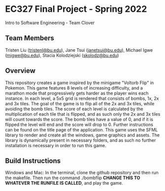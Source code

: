 # EC327 Final Project - Spring 2022
Intro to Software Engineering - Team Clover

## Team Members 
Tristen Liu (tristenl@bu.edu), Jane Tsui (janetsui@bu.edu),	Michael Igwe (migwe@bu.edu), Stacia Kolodziejski (skolodz@bu.edu)

## Overview 
  This repository creates a game inspired by the minigame "Voltorb Flip" in Pokemon. This game features 8 levels of increasing difficulty, and a marathon mode that progressively gets harder as the player wins each instance. In each level, a 5x5 grid is rendered that consists of bombs, 1x, 2x and 3x tiles. The goal of the game is to flip all of the 2x and 3x tiles, while avoiding the bomb tiles. The score of each level is calculated by the multiplication of each tile that is flipped, and as such only the 2x and 3x tiles will count towards the score. The bomb tiles have a value of 0, and if it is flipped the level will end and the score will drop to 0. Further instructions can be found on the title page of the application. 
  This game uses the SFML library to render and create all the windows, game graphics and assets. The library is dynamically present in necessary folders, and as such no further installation is necessary in order to run this game.  
  
## Build Instructions 
Windows and Mac: In the terminal, clone the github repository and then run the makefile. Then run the command ./bombflip **CHANGE THIS TO WHATEVER THE RUNFILE IS CALLED**, and play the game.  
